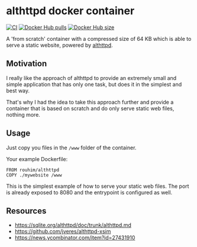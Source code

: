 # althttpd docker container

[![CI](https://github.com/rouhim/althttpd-docker/actions/workflows/main.yml/badge.svg?branch=main)](https://github.com/RouHim/althttpd-docker/actions/workflows/main.yml)
[![Docker Hub pulls](https://img.shields.io/docker/pulls/rouhim/althttpd.svg)](https://hub.docker.com/r/rouhim/althttpd)
[![Docker Hub size](https://img.shields.io/docker/image-size/rouhim/althttpd)](https://hub.docker.com/r/rouhim/althttpd)

A 'from scratch' container with a compressed size of 64 KB which is able to serve a static website, powered by [althttpd](https://sqlite.org/althttpd/doc/trunk/althttpd.md).

## Motivation
I really like the approach of althttpd to provide an extremely small and simple application that has only one task, but does it in the simplest and best way.

That's why I had the idea to take this approach further and provide a container that is based on scratch and do only serve static web files, nothing more. 

## Usage
Just copy you files in the `/www` folder of the container.

Your example Dockerfile:
```shell
FROM rouhim/althttpd
COPY ./mywebsite /www
```

This is the simplest example of how to serve your static web files. The port is already exposed to 8080 and the entrypoint is configured as well.

## Resources
 * https://sqlite.org/althttpd/doc/trunk/althttpd.md
 * https://github.com/jveres/althttpd-xsim
 * https://news.ycombinator.com/item?id=27431910
